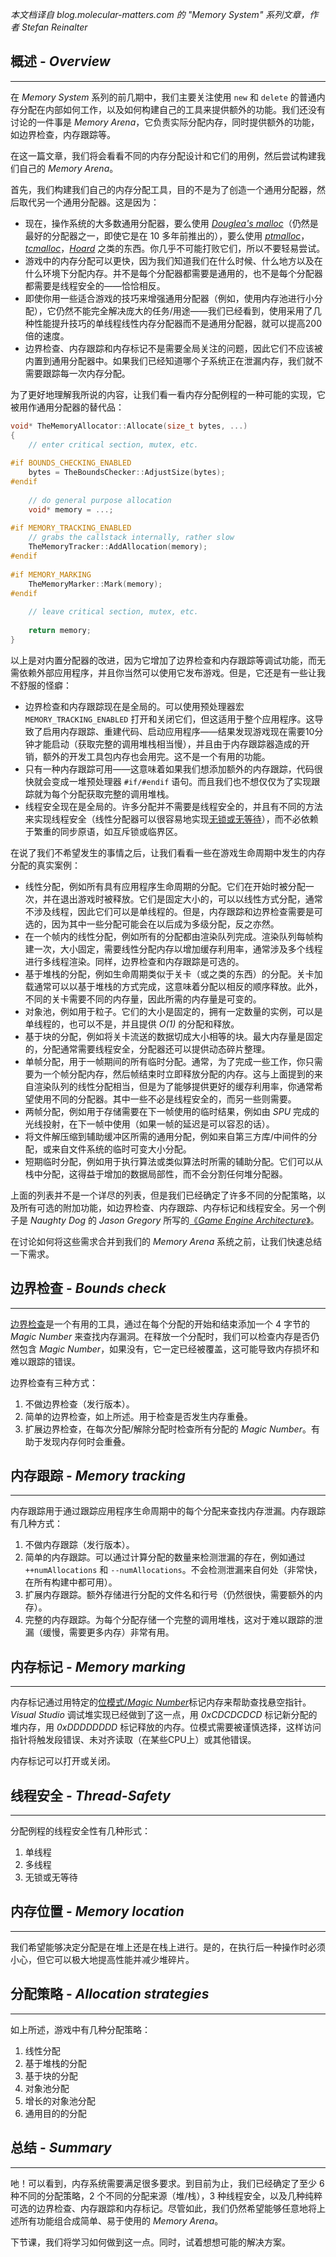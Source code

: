 *本文档译自 blog.molecular-matters.com 的 "Memory System" 系列文章，作者 Stefan Reinalter*


## 概述 - *Overview*
----
在 *Memory System* 系列的前几期中，我们主要关注使用 `new` 和 `delete` 的普通内存分配在内部如何工作，以及如何构建自己的工具来提供额外的功能。我们还没有讨论的一件事是 *Memory Arena*，它负责实际分配内存，同时提供额外的功能，如边界检查，内存跟踪等。

在这一篇文章，我们将会看看不同的内存分配设计和它们的用例，然后尝试构建我们自己的 *Memory Arena*。

首先，我们构建我们自己的内存分配工具，目的不是为了创造一个通用分配器，然后取代另一个通用分配器。这是因为：

+ 现在，操作系统的大多数通用分配器，要么使用 [*Douglea's malloc*](http://g.oswego.edu/dl/html/malloc.html)（仍然是最好的分配器之一，即使它是在 10 多年前推出的），要么使用 [*ptmalloc*](http://www.malloc.de/en/)，[*tcmalloc*](http://goog-perftools.sourceforge.net/doc/tcmalloc.html)，[*Hoard*](http://www.hoard.org/) 之类的东西。你几乎不可能打败它们，所以不要轻易尝试。
+ 游戏中的内存分配可以更快，因为我们知道我们在什么时候、什么地方以及在什么环境下分配内存。并不是每个分配器都需要是通用的，也不是每个分配器都需要是线程安全的——恰恰相反。
+ 即使你用一些适合游戏的技巧来增强通用分配器（例如，使用内存池进行小分配），它仍然不能完全解决庞大的任务/用途——我们已经看到，使用采用了几种性能提升技巧的单线程线性内存分配器而不是通用分配器，就可以提高200倍的速度。
+ 边界检查、内存跟踪和内存标记不是需要全局关注的问题，因此它们不应该被内置到通用分配器中。如果我们已经知道哪个子系统正在泄漏内存，我们就不需要跟踪每一次内存分配。

为了更好地理解我所说的内容，让我们看一看内存分配例程的一种可能的实现，它被用作通用分配器的替代品：

```C++
void* TheMemoryAllocator::Allocate(size_t bytes, ...)
{
	// enter critical section, mutex, etc.
	
#if BOUNDS_CHECKING_ENABLED
	bytes = TheBoundsChecker::AdjustSize(bytes);
#endif
	
	// do general purpose allocation
	void* memory = ...;
	
#if MEMORY_TRACKING_ENABLED
	// grabs the callstack internally, rather slow
	TheMemoryTracker::AddAllocation(memory);
#endif
	
#if MEMORY_MARKING
	TheMemoryMarker::Mark(memory);
#endif
	
	// leave critical section, mutex, etc.
	
	return memory;
}
```

以上是对内置分配器的改进，因为它增加了边界检查和内存跟踪等调试功能，而无需依赖外部应用程序，并且你当然可以使用它发布游戏。但是，它还是有一些让我不舒服的怪癖：

+ 边界检查和内存跟踪现在是全局的。可以使用预处理器宏 `MEMORY_TRACKING_ENABLED` 打开和关闭它们，但这适用于整个应用程序。这导致了启用内存跟踪、重建代码、启动应用程序——结果发现游戏现在需要10分钟才能启动（获取完整的调用堆栈相当慢），并且由于内存跟踪器造成的开销，额外的开发工具包内存也会用完。这不是一个有用的功能。
+ 只有一种内存跟踪可用——这意味着如果我们想添加额外的内存跟踪，代码很快就会变成一堆预处理器 `#if/#endif` 语句。而且我们也不想仅仅为了实现跟踪就为每个分配获取完整的调用堆栈。
+ 线程安全现在是全局的。许多分配并不需要是线程安全的，并且有不同的方法来实现线程安全（线性分配器可以很容易地实现[无锁或无等待](http://en.wikipedia.org/wiki/Non-blocking_algorithm)），而不必依赖于繁重的同步原语，如互斥锁或临界区。

在说了我们不希望发生的事情之后，让我们看看一些在游戏生命周期中发生的内存分配的真实案例：

+ 线性分配，例如所有具有应用程序生命周期的分配。它们在开始时被分配一次，并在退出游戏时被释放。它们是固定大小的，可以以线性方式分配，通常不涉及线程，因此它们可以是单线程的。但是，内存跟踪和边界检查需要是可选的，因为其中一些分配可能会在以后成为多级分配，反之亦然。
+ 在一个帧内的线性分配，例如所有的分配都由渲染队列完成。渲染队列每帧构建一次，大小固定，需要线性分配内存以增加缓存利用率，通常涉及多个线程进行多线程渲染。同样，边界检查和内存跟踪是可选的。
+ 基于堆栈的分配，例如生命周期类似于关卡（或之类的东西）的分配。关卡加载通常可以以基于堆栈的方式完成，这意味着分配以相反的顺序释放。此外，不同的关卡需要不同的内存量，因此所需的内存量是可变的。
+ 对象池，例如用于粒子。它们的大小是固定的，拥有一定数量的实例，可以是单线程的，也可以不是，并且提供 *O(1)* 的分配和释放。
+ 基于块的分配，例如将关卡流送的数据切成大小相等的块。最大内存量是固定的，分配通常需要线程安全，分配器还可以提供动态碎片整理。
+ 单帧分配，用于一帧期间的所有临时分配。通常，为了完成一些工作，你只需要为一个帧分配内存，然后帧结束时立即释放分配的内存。这与上面提到的来自渲染队列的线性分配相当，但是为了能够提供更好的缓存利用率，你通常希望使用不同的分配器。其中一些不必是线程安全的，而另一些则需要。
+ 两帧分配，例如用于存储需要在下一帧使用的临时结果，例如由 *SPU* 完成的光线投射，在下一帧中使用（如果一帧的延迟是可以容忍的话）。
+ 将文件解压缩到辅助缓冲区所需的通用分配，例如来自第三方库/中间件的分配，或来自文件系统的临时可变大小分配。
+ 短期临时分配，例如用于执行算法或类似算法时所需的辅助分配。它们可以从栈中分配，这得益于增加的数据局部性，而不会分割任何堆分配器。

上面的列表并不是一个详尽的列表，但是我们已经确定了许多不同的分配策略，以及所有可选的附加功能，如边界检查、内存跟踪、内存标记和线程安全。另一个例子是 *Naughty Dog* 的 *Jason Gregory* 所写的[《*Game Engine Architecture*》](http://www.amazon.com/Game-Engine-Architecture-Jason-Gregory/dp/1568814135/ref=sr_1_2?ie=UTF8&qid=1310723663&sr=8-2)。

在讨论如何将这些需求合并到我们的 *Memory Arena* 系统之前，让我们快速总结一下需求。


## 边界检查 - *Bounds check*
---
[边界检查](http://en.wikipedia.org/wiki/Bounds_checking)是一个有用的工具，通过在每个分配的开始和结束添加一个 4 字节的 *Magic Number* 来查找内存漏洞。在释放一个分配时，我们可以检查内存是否仍然包含 *Magic Number*，如果没有，它一定已经被覆盖，这可能导致内存损坏和难以跟踪的错误。

边界检查有三种方式：

1. 不做边界检查（发行版本）。
2. 简单的边界检查，如上所述。用于检查是否发生内存重叠。
3. 扩展边界检查，在每次分配/解除分配时检查所有分配的 *Magic Number*。有助于发现内存何时会重叠。


## 内存跟踪 - *Memory tracking*
---
内存跟踪用于通过跟踪应用程序生命周期中的每个分配来查找内存泄漏。内存跟踪有几种方式：

1. 不做内存跟踪（发行版本）。
2. 简单的内存跟踪。可以通过计算分配的数量来检测泄漏的存在，例如通过 `++numAllocations` 和 `--numAllocations`。不会检测泄漏来自何处（非常快，在所有构建中都可用）。
3. 扩展内存跟踪。额外存储进行分配的文件名和行号（仍然很快，需要额外的内存）。
4. 完整的内存跟踪。为每个分配存储一个完整的调用堆栈，这对于难以跟踪的泄漏（缓慢，需要更多内存）非常有用。


## 内存标记 - *Memory marking*
---
内存标记通过用特定的[位模式/*Magic Number*](http://en.wikipedia.org/wiki/Magic_number_%28programming%29#Magic_debug_values)标记内存来帮助查找悬空指针。*Visual Studio* 调试堆实现已经做到了这一点，用 *0xCDCDCDCD* 标记新分配的堆内存，用 *0xDDDDDDDD* 标记释放的内存。位模式需要被谨慎选择，这样访问指针将触发段错误、未对齐读取（在某些CPU上）或其他错误。

内存标记可以打开或关闭。


## 线程安全 - *Thread-Safety*
---
分配例程的线程安全性有几种形式：

1. 单线程
2. 多线程
3. 无锁或无等待


## 内存位置 - *Memory location*
---
我们希望能够决定分配是在堆上还是在栈上进行。是的，在执行后一种操作时必须小心，但它可以极大地提高性能并减少堆碎片。


## 分配策略 - *Allocation strategies*
---
如上所述，游戏中有几种分配策略：

1. 线性分配
2. 基于堆栈的分配
3. 基于块的分配
4. 对象池分配
5. 增长的对象池分配
6. 通用目的的分配


## 总结 - *Summary*
---
吔！可以看到，内存系统需要满足很多要求。到目前为止，我们已经确定了至少 6 种不同的分配策略，2 个不同的分配来源（堆/栈），3 种线程安全，以及几种纯粹可选的边界检查、内存跟踪和内存标记。尽管如此，我们仍然希望能够任意地将上述所有功能组合成简单、易于使用的 *Memory Arena*。

下节课，我们将学习如何做到这一点。同时，试着想想可能的解决方案。